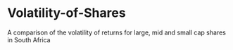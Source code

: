 # Volatility-of-Shares
 A comparison of the volatility of returns for large, mid and small cap shares in South Africa
